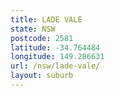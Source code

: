 ```yaml
---
title: LADE VALE
state: NSW
postcode: 2581
latitude: -34.764484
longitude: 149.286631
url: /nsw/lade-vale/
layout: suburb
---
```

